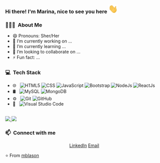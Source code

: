 ### Hi there! I'm Marina, nice to see you here <img src="https://raw.githubusercontent.com/parth-27/parth-27/master/Hi.gif" width="30px">

<h3> 👨🏻‍💻 &nbsp;About Me </h3>

- 😄 Pronouns: Sher/Her
- 🔭 I’m currently working on ...
- 🌱 I’m currently learning ...
- 👯 I’m looking to collaborate on ...
- ⚡ Fun fact: ...

<h3> 💻 &nbsp;Tech Stack</h3>

- 🌐 &nbsp;
  ![HTML5](https://img.shields.io/badge/-HTML5-333333?style=flat&logo=HTML5)
  ![CSS](https://img.shields.io/badge/-CSS-333333?style=flat&logo=CSS3&logoColor=1572B6)
  ![JavaScript](https://img.shields.io/badge/-JavaScript-333333?style=flat&logo=javascript)
  ![Bootstrap](https://img.shields.io/badge/-Bootstrap-333333?style=flat&logo=bootstrap&logoColor=563D7C)
  ![NodeJs](https://img.shields.io/badge/-Node.js-333333?style=flat&logo=node.js)
  ![ReactJs](https://img.shields.io/badge/-React-333333?style=flat&logo=react)
- 🛢 &nbsp;
  ![MySQL](https://img.shields.io/badge/-MySQL-333333?style=flat&logo=mysql)
  ![MongoDB](https://img.shields.io/badge/-MongoDB-333333?style=flat&logo=mongodb)
- ⚙️ &nbsp;
  ![Git](https://img.shields.io/badge/-Git-333333?style=flat&logo=git)
  ![GitHub](https://img.shields.io/badge/-GitHub-333333?style=flat&logo=github)
- 🔧 &nbsp;
  ![Visual Studio Code](https://img.shields.io/badge/-Visual%20Studio%20Code-333333?style=flat&logo=visual-studio-code&logoColor=007ACC)

<br/>

<a href="https://github.com/mblason">
  <img height="180em" src="https://github-readme-stats.vercel.app/api?username=mblason&theme=buefy&show_icons=true" />
  <img height="180em" src="https://github-readme-stats.vercel.app/api/top-langs/?username=mblason&theme=buefy&layout=compact" />
</a>

<br/>

<h3> 📫 &nbsp;Connect with me </h3>

<p align="center">
<a href="https://www.linkedin.com/in/marina-blason-graviz/">LinkedIn</a>
<a href="mailto:marina.blasongraviz@gmail.com">Email</a>
</p>

⭐️ From [mblason](https://github.com/mblason)
